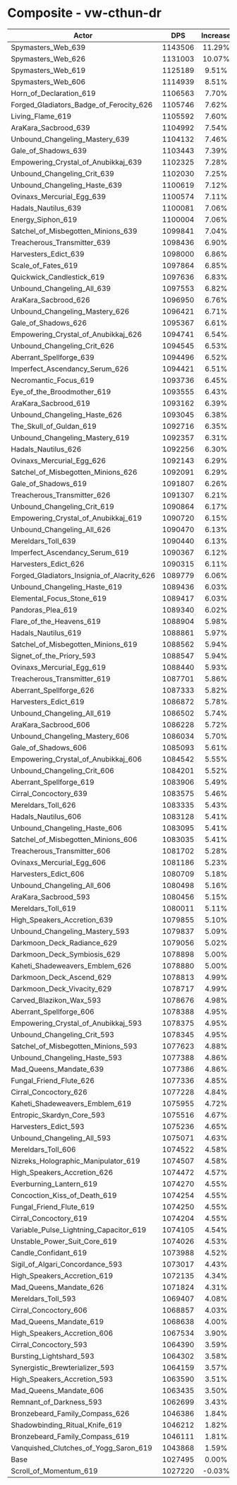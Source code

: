 # Composite - vw-cthun-dr
| Actor | DPS | Increase |
|---|:---:|:---:|
|Spymasters_Web_639|1143506|11.29%|
|Spymasters_Web_626|1131003|10.07%|
|Spymasters_Web_619|1125189|9.51%|
|Spymasters_Web_606|1114939|8.51%|
|Horn_of_Declaration_619|1106563|7.70%|
|Forged_Gladiators_Badge_of_Ferocity_626|1105746|7.62%|
|Living_Flame_619|1105592|7.60%|
|AraKara_Sacbrood_639|1104992|7.54%|
|Unbound_Changeling_Mastery_639|1104132|7.46%|
|Gale_of_Shadows_639|1103443|7.39%|
|Empowering_Crystal_of_Anubikkaj_639|1102325|7.28%|
|Unbound_Changeling_Crit_639|1102030|7.25%|
|Unbound_Changeling_Haste_639|1100619|7.12%|
|Ovinaxs_Mercurial_Egg_639|1100574|7.11%|
|Hadals_Nautilus_639|1100081|7.06%|
|Energy_Siphon_619|1100004|7.06%|
|Satchel_of_Misbegotten_Minions_639|1099841|7.04%|
|Treacherous_Transmitter_639|1098436|6.90%|
|Harvesters_Edict_639|1098000|6.86%|
|Scale_of_Fates_619|1097864|6.85%|
|Quickwick_Candlestick_619|1097636|6.83%|
|Unbound_Changeling_All_639|1097553|6.82%|
|AraKara_Sacbrood_626|1096950|6.76%|
|Unbound_Changeling_Mastery_626|1096421|6.71%|
|Gale_of_Shadows_626|1095367|6.61%|
|Empowering_Crystal_of_Anubikkaj_626|1094741|6.54%|
|Unbound_Changeling_Crit_626|1094545|6.53%|
|Aberrant_Spellforge_639|1094496|6.52%|
|Imperfect_Ascendancy_Serum_626|1094421|6.51%|
|Necromantic_Focus_619|1093736|6.45%|
|Eye_of_the_Broodmother_619|1093555|6.43%|
|AraKara_Sacbrood_619|1093162|6.39%|
|Unbound_Changeling_Haste_626|1093045|6.38%|
|The_Skull_of_Guldan_619|1092716|6.35%|
|Unbound_Changeling_Mastery_619|1092357|6.31%|
|Hadals_Nautilus_626|1092256|6.30%|
|Ovinaxs_Mercurial_Egg_626|1092143|6.29%|
|Satchel_of_Misbegotten_Minions_626|1092091|6.29%|
|Gale_of_Shadows_619|1091807|6.26%|
|Treacherous_Transmitter_626|1091307|6.21%|
|Unbound_Changeling_Crit_619|1090864|6.17%|
|Empowering_Crystal_of_Anubikkaj_619|1090720|6.15%|
|Unbound_Changeling_All_626|1090470|6.13%|
|Mereldars_Toll_639|1090440|6.13%|
|Imperfect_Ascendancy_Serum_619|1090367|6.12%|
|Harvesters_Edict_626|1090315|6.11%|
|Forged_Gladiators_Insignia_of_Alacrity_626|1089779|6.06%|
|Unbound_Changeling_Haste_619|1089436|6.03%|
|Elemental_Focus_Stone_619|1089417|6.03%|
|Pandoras_Plea_619|1089340|6.02%|
|Flare_of_the_Heavens_619|1088904|5.98%|
|Hadals_Nautilus_619|1088861|5.97%|
|Satchel_of_Misbegotten_Minions_619|1088562|5.94%|
|Signet_of_the_Priory_593|1088547|5.94%|
|Ovinaxs_Mercurial_Egg_619|1088440|5.93%|
|Treacherous_Transmitter_619|1087701|5.86%|
|Aberrant_Spellforge_626|1087333|5.82%|
|Harvesters_Edict_619|1086872|5.78%|
|Unbound_Changeling_All_619|1086502|5.74%|
|AraKara_Sacbrood_606|1086228|5.72%|
|Unbound_Changeling_Mastery_606|1086034|5.70%|
|Gale_of_Shadows_606|1085093|5.61%|
|Empowering_Crystal_of_Anubikkaj_606|1084542|5.55%|
|Unbound_Changeling_Crit_606|1084201|5.52%|
|Aberrant_Spellforge_619|1083906|5.49%|
|Cirral_Concoctory_639|1083575|5.46%|
|Mereldars_Toll_626|1083335|5.43%|
|Hadals_Nautilus_606|1083128|5.41%|
|Unbound_Changeling_Haste_606|1083095|5.41%|
|Satchel_of_Misbegotten_Minions_606|1083035|5.41%|
|Treacherous_Transmitter_606|1081702|5.28%|
|Ovinaxs_Mercurial_Egg_606|1081186|5.23%|
|Harvesters_Edict_606|1080709|5.18%|
|Unbound_Changeling_All_606|1080498|5.16%|
|AraKara_Sacbrood_593|1080456|5.15%|
|Mereldars_Toll_619|1080011|5.11%|
|High_Speakers_Accretion_639|1079855|5.10%|
|Unbound_Changeling_Mastery_593|1079837|5.09%|
|Darkmoon_Deck_Radiance_629|1079056|5.02%|
|Darkmoon_Deck_Symbiosis_629|1078898|5.00%|
|Kaheti_Shadeweavers_Emblem_626|1078880|5.00%|
|Darkmoon_Deck_Ascend_629|1078813|4.99%|
|Darkmoon_Deck_Vivacity_629|1078717|4.99%|
|Carved_Blazikon_Wax_593|1078676|4.98%|
|Aberrant_Spellforge_606|1078388|4.95%|
|Empowering_Crystal_of_Anubikkaj_593|1078375|4.95%|
|Unbound_Changeling_Crit_593|1078345|4.95%|
|Satchel_of_Misbegotten_Minions_593|1077623|4.88%|
|Unbound_Changeling_Haste_593|1077388|4.86%|
|Mad_Queens_Mandate_639|1077386|4.86%|
|Fungal_Friend_Flute_626|1077336|4.85%|
|Cirral_Concoctory_626|1077228|4.84%|
|Kaheti_Shadeweavers_Emblem_619|1075955|4.72%|
|Entropic_Skardyn_Core_593|1075516|4.67%|
|Harvesters_Edict_593|1075236|4.65%|
|Unbound_Changeling_All_593|1075071|4.63%|
|Mereldars_Toll_606|1074522|4.58%|
|Nizreks_Holographic_Manipulator_619|1074507|4.58%|
|High_Speakers_Accretion_626|1074472|4.57%|
|Everburning_Lantern_619|1074270|4.55%|
|Concoction_Kiss_of_Death_619|1074254|4.55%|
|Fungal_Friend_Flute_619|1074250|4.55%|
|Cirral_Concoctory_619|1074204|4.55%|
|Variable_Pulse_Lightning_Capacitor_619|1074105|4.54%|
|Unstable_Power_Suit_Core_619|1074026|4.53%|
|Candle_Confidant_619|1073988|4.52%|
|Sigil_of_Algari_Concordance_593|1073017|4.43%|
|High_Speakers_Accretion_619|1072135|4.34%|
|Mad_Queens_Mandate_626|1071824|4.31%|
|Mereldars_Toll_593|1069407|4.08%|
|Cirral_Concoctory_606|1068857|4.03%|
|Mad_Queens_Mandate_619|1068638|4.00%|
|High_Speakers_Accretion_606|1067534|3.90%|
|Cirral_Concoctory_593|1064390|3.59%|
|Bursting_Lightshard_593|1064302|3.58%|
|Synergistic_Brewterializer_593|1064159|3.57%|
|High_Speakers_Accretion_593|1063590|3.51%|
|Mad_Queens_Mandate_606|1063435|3.50%|
|Remnant_of_Darkness_593|1062699|3.43%|
|Bronzebeard_Family_Compass_626|1046386|1.84%|
|Shadowbinding_Ritual_Knife_619|1046212|1.82%|
|Bronzebeard_Family_Compass_619|1046111|1.81%|
|Vanquished_Clutches_of_Yogg_Saron_619|1043868|1.59%|
|Base|1027495|0.00%|
|Scroll_of_Momentum_619|1027220|-0.03%|
